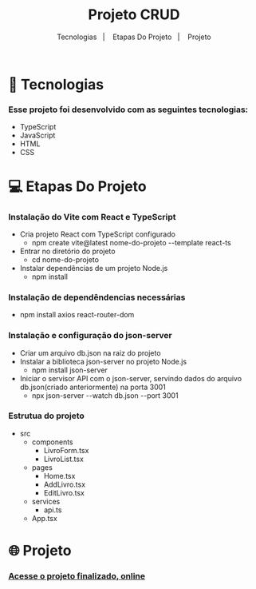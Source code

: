 <h1 align="center"> Projeto CRUD </h1>
<p align="center">
  <a>Tecnologias</a>&nbsp;&nbsp;&nbsp;|&nbsp;&nbsp;&nbsp;
  <a>Etapas Do Projeto</a>&nbsp;&nbsp;&nbsp;|&nbsp;&nbsp;&nbsp;
  <a>Projeto</a>
</p>

<br>

# 🚀 Tecnologias

### Esse projeto foi desenvolvido com as seguintes tecnologias:

- TypeScript
- JavaScript
- HTML
- CSS

# 💻 Etapas Do Projeto

### Instalação do Vite com React e TypeScript
- Cria projeto React com TypeScript configurado
  - npm create vite@latest nome-do-projeto --template react-ts
- Entrar no diretório do projeto
  - cd nome-do-projeto
- Instalar dependências de um projeto Node.js
  - npm install

### Instalação de dependêndencias necessárias
- npm install axios react-router-dom

### Instalação e configuração do json-server
- Criar um arquivo db.json na raiz do projeto
- Instalar a biblioteca json-server no projeto Node.js
  - npm install json-server
- Iniciar o servisor API com o json-server, servindo dados do arquivo db.json(criado anteriormente) na porta 3001
  - npx json-server --watch db.json --port 3001

### Estrutua do projeto
- src
  - components
    - LivroForm.tsx
    - LivroList.tsx
  - pages
    - Home.tsx
    - AddLivro.tsx
    - EditLivro.tsx
  - services
    - api.ts
  - App.tsx



# 🌐 Projeto

### [Acesse o projeto finalizado, online](https://thulliof.github.io/Projeto-CRUD/)
